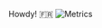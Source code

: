 Howdy! 🇫🇷
![Metrics](https://metrics.lecoq.io/kolbxyz?template=classic&base.header=0&gists=1&lines=1&config.timezone=France)